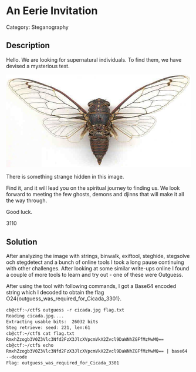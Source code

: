 
# An Eerie Invitation

Category: Steganography

## Description
Hello.  We are looking for supernatural individuals.  To find them, we have devised a mysterious test.

![Cicada](cicada.jpg)

There is something strange hidden in this image.

Find it, and it will lead you on the spiritual journey to finding us.  We look forward to meeting the few ghosts, demons and djinns that will make it all the way through.

Good luck.

3110

## Solution

After analyzing the image with strings, binwalk, exiftool, steghide, stegsolve och stegdetect and a bunch of online tools I took a long pause continuing with other challenges. After looking at some similar write-ups online I found a couple of more tools to learn and try out - one of these were Outguess.

After using the tool with following commands, I got a Base64 encoded string which I decoded to obtain the flag O24{outguess_was_required_for_Cicada_3301}.

```
cb@ctf:~/ctf$ outguess -r cicada.jpg flag.txt
Reading cicada.jpg....
Extracting usable bits:  26032 bits
Steg retrieve: seed: 221, len:61
cb@ctf:~/ctf$ cat flag.txt
RmxhZzogb3V0Z3Vlc3Nfd2FzX3JlcXVpcmVkX2Zvcl9DaWNhZGFfMzMwMQ==
cb@ctf:~/ctf$ echo RmxhZzogb3V0Z3Vlc3Nfd2FzX3JlcXVpcmVkX2Zvcl9DaWNhZGFfMzMwMQ== | base64 --decode
Flag: outguess_was_required_for_Cicada_3301
```
